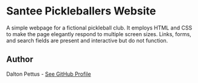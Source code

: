 # Santee Pickleballers Website

A simple webpage for a fictional pickleball club. It employs HTML and CSS to make the page elegantly respond to multiple screen sizes. Links, forms, and search fields are present and interactive but do not function. 

## Author

Dalton Pettus - [See GitHub Profile](https://github.com/Daltraxx)